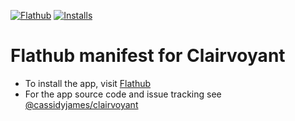 [![Flathub](https://img.shields.io/flathub/v/com.github.cassidyjames.clairvoyant?logo=flathub&logoColor=white&style=for-the-badge)][flathub]
[![Installs](https://img.shields.io/flathub/downloads/com.github.cassidyjames.clairvoyant?label=Installs&logo=flathub&logoColor=white&style=for-the-badge)][flathub]

# Flathub manifest for Clairvoyant

- To install the app, visit [Flathub]
- For the app source code and issue tracking see [@cassidyjames/clairvoyant](https://github.com/cassidyjames/clairvoyant)

[flathub]: https://flathub.org/apps/details/com.github.cassidyjames.clairvoyant
